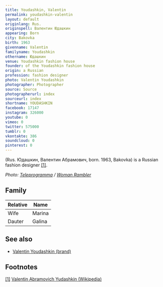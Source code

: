 ```yaml
---
title: Youdashkin, Valentin
permalink: youdashkin-valentin
layout: default
originlang: Rus.
originspell: Валентин Юдашкин
appearing: Born
city: Bakovka
birth: 1963
givenname: Valentin
familyname: Youdashkin
othername: Юдашкин
venue: Youdashkin fashion house
founder: of the Youdashkin fashion house
origin: a Russian
profession: fashion designer
photo: Valentin Youdashkin
photographer: Photographer
source: Source
photographerurl: index
sourceurl: index
shortname: YOUDASHKIN
facebook: 17147
instagram: 326000
youtube: 0
vimeo: 0
twitter: 575000
tumblr: 0
vkontakte: 386
soundcloud: 0
pinterest: 0
---
```



(Rus. Юдашкин, Валентин Абрамович, born. 1963, Bakovka) is a Russian fashion designer <span id="a1">[\[1\]](#f1)</span>.

*Photo: [Teleprogramma](teleprogramma) / [Woman Rambler](https://woman.rambler.ru/fashion/38843880-yudashkin-valentin-abramovich/)*

## Family

|Relative|Name|
|-|-|
|Wife|Marina|
|Dauter|Galina|


## See also

+ [Valentin Youdashkin (brand)](valentin-youdashkin-brand)

## Footnotes

[[1]](#a1) <span id="f1"></span> [Valentin Abramovich Yudashkin (Wikipedia)](https://en.wikipedia.org/wiki/Valentin_Yudashkin)
